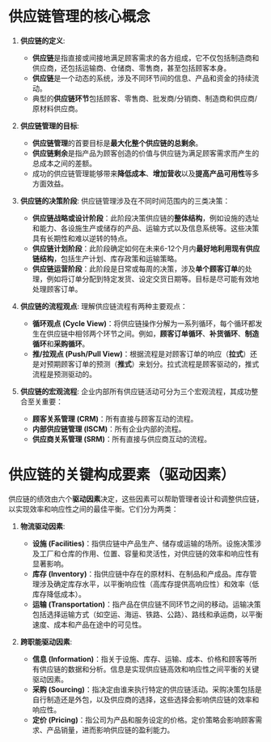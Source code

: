 # 供应链管理的核心概念

1.  **供应链的定义**:
    *   **供应链**是指直接或间接地满足顾客需求的各方组成，它不仅包括制造商和供应商，还包括运输商、仓储商、零售商，甚至包括顾客本身。
    *   **供应链**是一个动态的系统，涉及不同环节间的信息、产品和资金的持续流动。
    *   典型的**供应链环节**包括顾客、零售商、批发商/分销商、制造商和供应商/原材料供应商。

2.  **供应链管理的目标**:
    *   **供应链管理**的首要目标是**最大化整个供应链的总剩余**。
    *   **供应链剩余**是指产品为顾客创造的价值与供应链为满足顾客需求而产生的总成本之间的差额。
    *   成功的供应链管理能够带来**降低成本**、**增加营收**以及**提高产品可用性**等多方面效益。

3.  **供应链的决策阶段**:
    供应链管理涉及在不同时间范围内的三类决策：
    *   **供应链战略或设计阶段**：此阶段决策供应链的**整体结构**，例如设施的选址和能力、各设施生产或储存的产品、运输方式以及信息系统等。这些决策具有长期性和难以逆转的特点。
    *   **供应链计划阶段**：此阶段确定如何在未来6-12个月内**最好地利用现有供应链结构**，包括生产计划、库存政策和运输策略。
    *   **供应链运营阶段**：此阶段是日常或每周的决策，涉及**单个顾客订单**的处理，例如将订单分配到特定发货、设定交货日期等。目标是尽可能有效地处理顾客订单。

4.  **供应链的流程观点**:
    理解供应链流程有两种主要观点：
    *   **循环观点 (Cycle View)**：将供应链操作分解为一系列循环，每个循环都发生在供应链中相邻两个环节之间。例如，**顾客订单循环**、**补货循环**、**制造循环**和**采购循环**。
    *   **推/拉观点 (Push/Pull View)**：根据流程是对顾客订单的响应（**拉式**）还是对预期顾客订单的预测（**推式**）来划分。拉式流程是顾客驱动的，推式流程是预测驱动的。

5.  **供应链的宏观流程**:
    企业内部所有供应链活动可分为三个宏观流程，其成功整合至关重要：
    *   **顾客关系管理 (CRM)**：所有直接与顾客互动的流程。
    *   **内部供应链管理 (ISCM)**：所有企业内部的流程。
    *   **供应商关系管理 (SRM)**：所有直接与供应商互动的流程。

# 供应链的关键构成要素（驱动因素）

供应链的绩效由六个**驱动因素**决定，这些因素可以帮助管理者设计和调整供应链，以实现效率和响应性之间的最佳平衡。它们分为两类：

1.  **物流驱动因素**:
    *   **设施 (Facilities)**：指供应链中产品生产、储存或运输的场所。设施决策涉及工厂和仓库的作用、位置、容量和灵活性，对供应链的效率和响应性有显著影响。
    *   **库存 (Inventory)**：指供应链中存在的原材料、在制品和产成品。库存管理涉及确定库存水平，以平衡响应性（高库存提供高响应性）和效率（低库存降低成本）。
    *   **运输 (Transportation)**：指产品在供应链不同环节之间的移动。运输决策包括选择运输方式（如空运、海运、铁路、公路）、路线和承运商，以平衡速度、成本和产品在途中的可见性。

2.  **跨职能驱动因素**:
    *   **信息 (Information)**：指关于设施、库存、运输、成本、价格和顾客等所有供应链的数据和分析。信息是实现供应链高效和响应性之间平衡的关键驱动因素。
    *   **采购 (Sourcing)**：指决定由谁来执行特定的供应链活动。采购决策包括是自行制造还是外包，以及供应商的选择，这些选择会影响供应链的效率和响应性。
    *   **定价 (Pricing)**：指公司为产品和服务设定的价格。定价策略会影响顾客需求、产品销量，进而影响供应链的盈利能力。